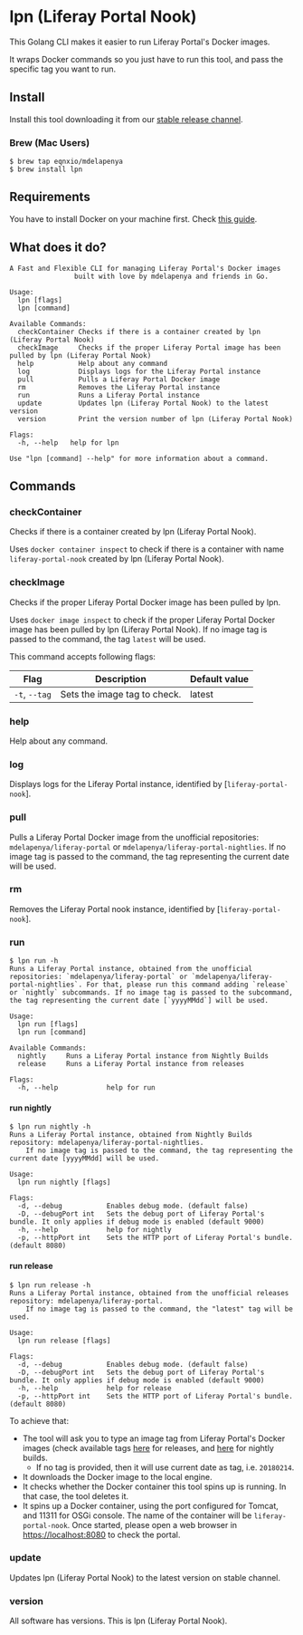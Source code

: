 # lpn (Liferay Portal Nook)

This Golang CLI makes it easier to run Liferay Portal's Docker images.

It wraps Docker commands so you just have to run this tool, and pass the specific tag you want to run.

## Install

Install this tool downloading it from our [stable release channel](https://dl.equinox.io/mdelapenya/lpn/stable).

### Brew (Mac Users)

```shell
$ brew tap eqnxio/mdelapenya
$ brew install lpn
```

## Requirements

You have to install Docker on your machine first. Check [this guide](https://docs.docker.com/install).

## What does it do?

```shell
A Fast and Flexible CLI for managing Liferay Portal's Docker images
				built with love by mdelapenya and friends in Go.

Usage:
  lpn [flags]
  lpn [command]

Available Commands:
  checkContainer Checks if there is a container created by lpn (Liferay Portal Nook)
  checkImage     Checks if the proper Liferay Portal image has been pulled by lpn (Liferay Portal Nook)
  help           Help about any command
  log            Displays logs for the Liferay Portal instance
  pull           Pulls a Liferay Portal Docker image
  rm             Removes the Liferay Portal instance
  run            Runs a Liferay Portal instance
  update         Updates lpn (Liferay Portal Nook) to the latest version
  version        Print the version number of lpn (Liferay Portal Nook)

Flags:
  -h, --help   help for lpn

Use "lpn [command] --help" for more information about a command.
```

## Commands

### checkContainer

Checks if there is a container created by lpn (Liferay Portal Nook).

Uses `docker container inspect` to check if there is a container with name `liferay-portal-nook` created by lpn (Liferay Portal Nook).

### checkImage

Checks if the proper Liferay Portal Docker image has been pulled by lpn.

Uses `docker image inspect` to check if the proper Liferay Portal Docker image has been pulled by lpn (Liferay Portal Nook). If no image tag is passed to the command, the tag `latest` will be used.

This command accepts following flags:

| Flag | Description | Default value |
|------|-------------|---------------|
|`-t`, `--tag`| Sets the image tag to check.| latest|

### help

Help about any command.

### log

Displays logs for the Liferay Portal instance, identified by [`liferay-portal-nook`].

### pull

Pulls a Liferay Portal Docker image from the unofficial repositories: `mdelapenya/liferay-portal` or `mdelapenya/liferay-portal-nightlies`. If no image tag is passed to the command, the tag representing the current date will be used.

### rm

Removes the Liferay Portal nook instance, identified by [`liferay-portal-nook`].

### run

```shell
$ lpn run -h
Runs a Liferay Portal instance, obtained from the unofficial repositories: `mdelapenya/liferay-portal` or `mdelapenya/liferay-portal-nightlies`. For that, please run this command adding `release` or `nightly` subcommands. If no image tag is passed to the subcommand, the tag representing the current date [`yyyyMMdd`] will be used.

Usage:
  lpn run [flags]
  lpn run [command]

Available Commands:
  nightly     Runs a Liferay Portal instance from Nightly Builds
  release     Runs a Liferay Portal instance from releases

Flags:
  -h, --help            help for run
```

#### run nightly

```shell
$ lpn run nightly -h
Runs a Liferay Portal instance, obtained from Nightly Builds repository: mdelapenya/liferay-portal-nightlies.
	If no image tag is passed to the command, the tag representing the current date [yyyyMMdd] will be used.

Usage:
  lpn run nightly [flags]

Flags:
  -d, --debug           Enables debug mode. (default false)
  -D, --debugPort int   Sets the debug port of Liferay Portal's bundle. It only applies if debug mode is enabled (default 9000)
  -h, --help            help for nightly
  -p, --httpPort int    Sets the HTTP port of Liferay Portal's bundle. (default 8080)
```

#### run release

```shell
$ lpn run release -h
Runs a Liferay Portal instance, obtained from the unofficial releases repository: mdelapenya/liferay-portal.
	If no image tag is passed to the command, the "latest" tag will be used.

Usage:
  lpn run release [flags]

Flags:
  -d, --debug           Enables debug mode. (default false)
  -D, --debugPort int   Sets the debug port of Liferay Portal's bundle. It only applies if debug mode is enabled (default 9000)
  -h, --help            help for release
  -p, --httpPort int    Sets the HTTP port of Liferay Portal's bundle. (default 8080)
```

To achieve that:

- The tool will ask you to type an image tag from Liferay Portal's Docker images (check available tags [here](https://hub.docker.com/r/mdelapenya/liferay-portal/tags/) for releases, and [here](https://hub.docker.com/r/mdelapenya/liferay-portal-nightlies/tags/) for nightly builds.
  - If no tag is provided, then it will use current date as tag, i.e. `20180214`.
- It downloads the Docker image to the local engine.
- It checks whether the Docker container this tool spins up is running. In that case, the tool deletes it.
- It spins up a Docker container, using the port configured for Tomcat, and 11311 for OSGi console. The name of the container will be `liferay-portal-nook`. Once started, please open a web browser in [https://localhost:8080](http://localhost:8080) to check the portal.

### update

Updates lpn (Liferay Portal Nook) to the latest version on stable channel.

### version

All software has versions. This is lpn (Liferay Portal Nook).